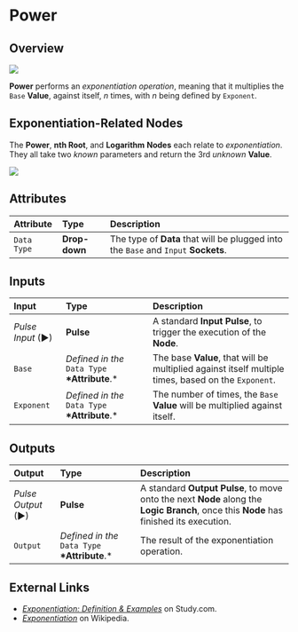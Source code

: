 # Power

## Overview

![](../../.gitbook/assets/node-power.png)

**Power** performs an _exponentiation operation_, meaning that it multiplies the `Base` **Value**, against itself, _n_ times, with _n_ being defined by `Exponent`.

## Exponentiation-Related Nodes

The **Power**, **nth Root**, and **Logarithm** **Nodes** each relate to _exponentiation_. They all take two _known_ parameters and return the 3rd _unknown_ **Value**.

![](../../.gitbook/assets/exponential-functions%20%281%29.png)

## Attributes

| Attribute | Type | Description |
| :--- | :--- | :--- |
| `Data Type` | **Drop-down** | The type of **Data** that will be plugged into the `Base` and `Input` **Sockets**. |

## Inputs

| Input | Type | Description |
| :--- | :--- | :--- |
| _Pulse Input_ \(►\) | **Pulse** | A standard **Input Pulse**, to trigger the execution of the **Node**. |
| `Base` | _Defined in the_ `Data Type` **\*Attribute**.\* | The base **Value**, that will be multiplied against itself multiple times, based on the `Exponent`. |
| `Exponent` | _Defined in the_ `Data Type` **\*Attribute**.\* | The number of times, the `Base` **Value** will be multiplied against itself. |

## Outputs

| Output | Type | Description |
| :--- | :--- | :--- |
| _Pulse Output_ \(►\) | **Pulse** | A standard **Output Pulse**, to move onto the next **Node** along the **Logic Branch**, once this **Node** has finished its execution. |
| `Output` | _Defined in the_ `Data Type` **\*Attribute**.\* | The result of the exponentiation operation. |

## External Links

* [_Exponentiation: Definition & Examples_](https://study.com/academy/lesson/exponentiation-definition-examples-quiz.html) on Study.com.
* [_Exponentiation_](https://en.wikipedia.org/wiki/Exponentiation) on Wikipedia.

